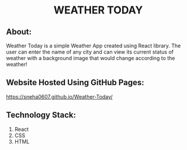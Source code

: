 <h1 align="center">WEATHER TODAY</h1>

## About:
Weather Today is a simple Weather App created using React library. The user can enter the name of any city and can view its current status of weather with a background image that would change according to the weather!

## Website Hosted Using GitHub Pages:
https://sneha0607.github.io/Weather-Today/
 
## Technology Stack:
  1) React
  2) CSS
  3) HTML
